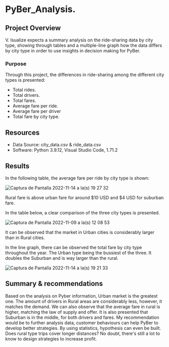 # PyBer_Analysis.
## Project Overview

V. Isualize expects a summary analysis on the ride-sharing data by city type, showing through tables and a multiple-line graph how the data differs by city type in order to use insights in decision making for PyBer.

### Purpose

Through this project, the differences in ride-sharing among the different city types is presented:
- Total rides.
- Total drivers.
- Total fares. 
- Average fare per ride.
- Average fare per driver
- Total fare by city type. 


## Resources

- Data Source: city_data.csv & ride_data.csv
- Software: Python 3.9.12, Visual Studio Code, 1.71.2


## Results

In the following table, the average fare per ride by city type is shown: 

![Captura de Pantalla 2022-11-14 a la(s) 19 27 32](https://user-images.githubusercontent.com/114015620/201803952-e444c6ce-3c2c-4c56-8d85-e002a4775dba.png)

Rural fare is above urban fare for around $10 USD and $4 USD for suburban fare. 

In the table below, a clear comparison of the three city types is presented.

![Captura de Pantalla 2022-11-09 a la(s) 12 08 53](https://user-images.githubusercontent.com/114015620/200907223-6e461144-1b0a-4d9e-b1c4-c891cffd7bd9.png)

It can be observed that the market in Urban cities is considerably larger than in Rural cities.

In the line graph, there can be observed the total fare by city type throughout the year. The Urban type being the bussiest of the three. It doubles the Suburban and is way larger than the rural. 

![Captura de Pantalla 2022-11-14 a la(s) 19 21 33](https://user-images.githubusercontent.com/114015620/201803116-f59ffd53-e5f8-489f-8c9d-9acffb7a6e46.png)


## Summary & recommendations

Based on the analysis on Pyber information, Urban market is the greatest one. The amount of drivers in Rural areas are considerably less, however, it matches the demand. We can also observe that the average fare in rural is higher, matching the law of supply and offer. It is also presented that Suburban is in the middle, for both drivers and fares. My recommendation would be to further analysis data, customer behaviours can help PyBer to develop better strategies. By using statistics, hypothesis can even be built. Does rural type trips cover longer distances? No doubt, there's still a lot to know to design strategies to increase profit.
